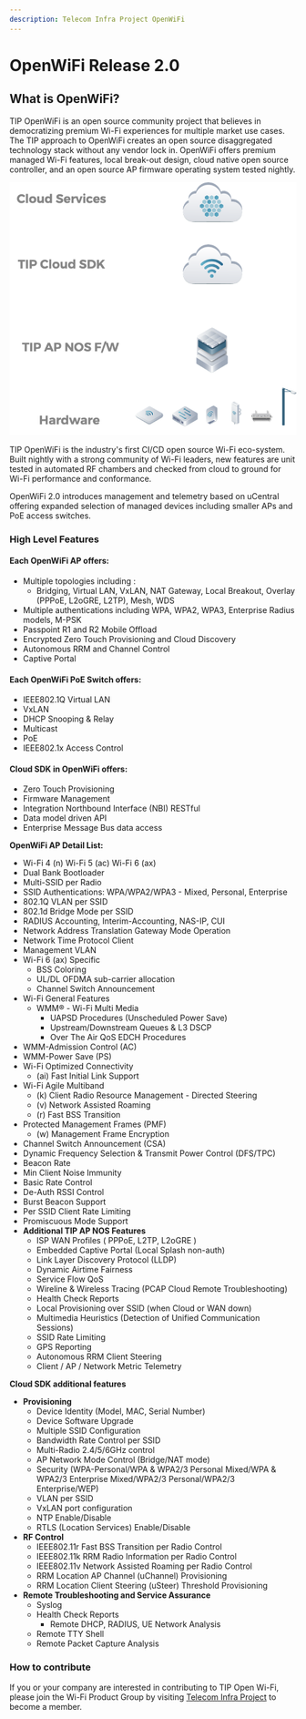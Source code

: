 ```yaml
---
description: Telecom Infra Project OpenWiFi
---
```


# OpenWiFi Release 2.0

## What is OpenWiFi?

TIP OpenWiFi is an open source community project that believes in democratizing premium Wi-Fi experiences for multiple market use cases. The TIP approach to OpenWiFi creates an open source disaggregated technology stack without any vendor lock in. OpenWiFi offers premium managed Wi-Fi features, local break-out design, cloud native open source controller, and an open source AP firmware operating system tested nightly.

![Open Technology Stack - Many Platforms - Many Service Options](.gitbook/assets/image%20%283%29.png)

TIP OpenWiFi is the industry's first CI/CD open source Wi-Fi eco-system. Built nightly with a strong community of Wi-Fi leaders, new features are unit tested in automated RF chambers and checked from cloud to ground for Wi-Fi performance and conformance.

OpenWiFi 2.0 introduces management and telemetry based on uCentral offering expanded selection of managed devices including smaller APs and PoE access switches. 

### High Level Features

#### Each OpenWiFi AP offers:

* Multiple topologies including :
  * Bridging, Virtual LAN, VxLAN, NAT Gateway, Local Breakout, Overlay \(PPPoE, L2oGRE, L2TP\), Mesh, WDS 
* Multiple authentications including WPA, WPA2, WPA3, Enterprise Radius models, M-PSK
* Passpoint R1 and R2 Mobile Offload
* Encrypted Zero Touch Provisioning and Cloud Discovery
* Autonomous RRM and Channel Control
* Captive Portal

#### Each OpenWiFi PoE Switch offers:

* IEEE802.1Q Virtual LAN
* VxLAN
* DHCP Snooping & Relay
* Multicast
* PoE
* IEEE802.1x Access Control

#### Cloud SDK in OpenWiFi offers:

* Zero Touch Provisioning 
* Firmware Management
* Integration Northbound Interface \(NBI\) RESTful
* Data model driven API 
* Enterprise Message Bus data access 

**OpenWiFi AP Detail List:**

* Wi-Fi 4 \(n\) Wi-Fi 5 \(ac\) Wi-Fi 6 \(ax\) 
* Dual Bank Bootloader
* Multi-SSID per Radio
* SSID Authentications: WPA/WPA2/WPA3 - Mixed, Personal, Enterprise
* 802.1Q VLAN per SSID 
* 802.1d Bridge Mode per SSID
* RADIUS Accounting, Interim-Accounting, NAS-IP, CUI
* Network Address Translation Gateway Mode Operation
* Network Time Protocol Client
* Management VLAN 
* Wi-Fi 6 \(ax\) Specific
  * BSS Coloring
  * UL/DL OFDMA sub-carrier allocation
  * Channel Switch Announcement
* Wi-Fi General Features
  * WMM® - Wi-Fi Multi Media
    * UAPSD Procedures \(Unscheduled Power Save\) 
    * Upstream/Downstream Queues & L3 DSCP
    * Over The Air QoS EDCH Procedures
* WMM-Admission Control \(AC\) 
* WMM-Power Save \(PS\)
* Wi-Fi Optimized Connectivity
  * \(ai\) Fast Initial Link Support
* Wi-Fi Agile Multiband
  * \(k\) Client Radio Resource Management - Directed Steering
  * \(v\) Network Assisted Roaming
  * \(r\) Fast BSS Transition
* Protected Management Frames \(PMF\) 
  * \(w\) Management Frame Encryption
* Channel Switch Announcement \(CSA\)
* Dynamic Frequency Selection & Transmit Power Control \(DFS/TPC\)
* Beacon Rate 
* Min Client Noise Immunity
* Basic Rate Control
* De-Auth RSSI Control
* Burst Beacon Support
* Per SSID Client Rate Limiting
* Promiscuous Mode Support 
* **Additional TIP AP NOS Features**
  * ISP WAN Profiles \( PPPoE, L2TP, L2oGRE \)
  * Embedded Captive Portal \(Local Splash non-auth\)
  * Link Layer Discovery Protocol \(LLDP\)
  * Dynamic Airtime Fairness
  * Service Flow QoS 
  * Wireline & Wireless Tracing \(PCAP Cloud Remote Troubleshooting\)
  * Health Check Reports
  * Local Provisioning over SSID \(when Cloud or WAN down\)
  * Multimedia Heuristics \(Detection of Unified Communication Sessions\)
  * SSID Rate Limiting
  * GPS Reporting
  * Autonomous RRM Client Steering 
  * Client / AP / Network Metric Telemetry 

**Cloud SDK additional features**

* **Provisioning** 
  * Device Identity \(Model, MAC, Serial Number\)
  * Device Software Upgrade
  * Multiple SSID Configuration
  * Bandwidth Rate Control per SSID
  * Multi-Radio 2.4/5/6GHz control
  * AP Network Mode Control \(Bridge/NAT mode\)
  * Security \(WPA-Personal/WPA & WPA2/3 Personal Mixed/WPA & WPA2/3 Enterprise Mixed/WPA2/3 Personal/WPA2/3 Enterprise/WEP\)
  * VLAN per SSID
  * VxLAN port configuration
  * NTP Enable/Disable
  * RTLS \(Location Services\) Enable/Disable 
* **RF Control**
  * IEEE802.11r Fast BSS Transition per Radio Control
  * IEEE802.11k RRM Radio Information per Radio Control
  * IEEE802.11v Network Assisted Roaming per Radio Control
  * RRM Location AP Channel \(uChannel\) Provisioning
  * RRM Location Client Steering \(uSteer\) Threshold Provisioning 
* **Remote Troubleshooting and Service Assurance**
  * Syslog 
  * Health Check Reports
    * Remote DHCP, RADIUS, UE Network Analysis 
  * Remote TTY Shell 
  * Remote Packet Capture Analysis 

### **How to contribute**

If you or your company are interested in contributing to TIP Open Wi-Fi, please join the Wi-Fi Product Group by visiting [Telecom Infra Project](https://telecominfraproject.com/apply-for-membership/) to become a member.

